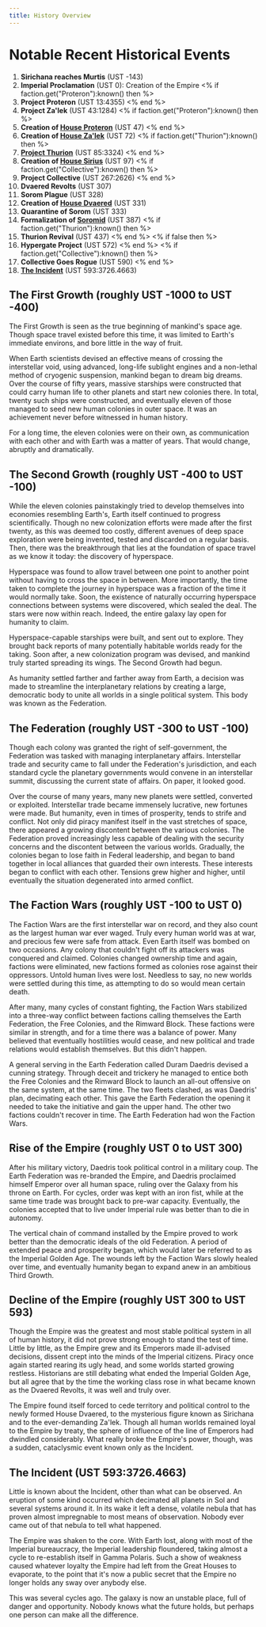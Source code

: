 ```yaml
---
title: History Overview
---
```

# Notable Recent Historical Events

1. **Sirichana reaches Murtis** (UST -143)
1. **Imperial Proclamation** (UST 0): Creation of the Empire
<% if faction.get("Proteron"):known() then %>
1. **Project Proteron** (UST 13:4355)
<% end %>
1. **Project Za'lek** (UST 43:1284)
<% if faction.get("Proteron"):known() then %>
1. **Creation of [House Proteron](lore/factions/proteron)** (UST 47)
<% end %>
1. **Creation of [House Za'lek](lore/factions/zalek)** (UST 72)
<% if faction.get("Thurion"):known() then %>
1. **[Project Thurion](lore/factions/thurion)** (UST 85:3324)
<% end %>
1. **Creation of [House Sirius](lore/factions/sirius)** (UST 97)
<% if faction.get("Collective"):known() then %>
1. **Project Collective** (UST 267:2626)
<% end %>
1. **Dvaered Revolts** (UST 307)
1. **Sorom Plague** (UST 328)
1. **Creation of [House Dvaered](lore/factions/dvaered)** (UST 331)
1. **Quarantine of Sorom** (UST 333)
1. **Formalization of [Soromid](lore/factions/soromid)** (UST 387)
<% if faction.get("Thurion"):known() then %>
1. **Thurion Revival** (UST 437)
<% end %>
<% if false then %>
1. **Hypergate Project** (UST 572)
<% end %>
<% if faction.get("Collective"):known() then %>
1. **Collective Goes Rogue** (UST 590)
<% end %>
1. **[The Incident](lore/history/incident)** (UST 593:3726.4663)

## The First Growth (roughly UST -1000 to UST -400)

The First Growth is seen as the true beginning of mankind's space age.
Though space travel existed before this time, it was limited to Earth's immediate environs, and bore little in the way of fruit.

When Earth scientists devised an effective means of crossing the interstellar void, using advanced, long-life sublight engines and a non-lethal method of cryogenic suspension, mankind began to dream big dreams.
Over the course of fifty years, massive starships were constructed that could carry human life to other planets and start new colonies there.
In total, twenty such ships were constructed, and eventually eleven of those managed to seed new human colonies in outer space.
It was an achievement never before witnessed in human history.

For a long time, the eleven colonies were on their own, as communication with each other and with Earth was a matter of years.
That would change, abruptly and dramatically.

## The Second Growth (roughly UST -400 to UST -100)

While the eleven colonies painstakingly tried to develop themselves into economies resembling Earth's, Earth itself continued to progress scientifically.
Though no new colonization efforts were made after the first twenty, as this was deemed too costly, different avenues of deep space exploration were being invented, tested and discarded on a regular basis.
Then, there was the breakthrough that lies at the foundation of space travel as we know it today: the discovery of hyperspace.

Hyperspace was found to allow travel between one point to another point without having to cross the space in between.
More importantly, the time taken to complete the journey in hyperspace was a fraction of the time it would normally take.
Soon, the existence of naturally occurring hyperspace connections between systems were discovered, which sealed the deal.
The stars were now within reach.
Indeed, the entire galaxy lay open for humanity to claim.

Hyperspace-capable starships were built, and sent out to explore.
They brought back reports of many potentially habitable worlds ready for the taking.
Soon after, a new colonization program was devised, and mankind truly started spreading its wings.
The Second Growth had begun.

As humanity settled farther and farther away from Earth, a decision was made to streamline the interplanetary relations by creating a large, democratic body to unite all worlds in a single political system.
This body was known as the Federation.

## The Federation (roughly UST -300 to UST -100)

Though each colony was granted the right of self-government, the Federation was tasked with managing interplanetary affairs.
Interstellar trade and security came to fall under the Federation's jurisdiction, and each standard cycle the planetary governments would convene in an interstellar summit, discussing the current state of affairs.
On paper, it looked good.

Over the course of many years, many new planets were settled, converted or exploited.
Interstellar trade became immensely lucrative, new fortunes were made.
But humanity, even in times of prosperity, tends to strife and conflict.
Not only did piracy manifest itself in the vast stretches of space, there appeared a growing discontent between the various colonies.
The Federation proved increasingly less capable of dealing with the security concerns and the discontent between the various worlds.
Gradually, the colonies began to lose faith in Federal leadership, and began to band together in local alliances that guarded their own interests.
These interests began to conflict with each other.
Tensions grew higher and higher, until eventually the situation degenerated into armed conflict.

## The Faction Wars (roughly UST -100 to UST 0)

The Faction Wars are the first interstellar war on record, and they also count as the largest human war ever waged.
Truly every human world was at war, and precious few were safe from attack.
Even Earth itself was bombed on two occasions.
Any colony that couldn't fight off its attackers was conquered and claimed.
Colonies changed ownership time and again, factions were eliminated, new factions formed as colonies rose against their oppressors.
Untold human lives were lost.
Needless to say, no new worlds were settled during this time, as attempting to do so would mean certain death.

After many, many cycles of constant fighting, the Faction Wars stabilized into a three-way conflict between factions calling themselves the Earth Federation, the Free Colonies, and the Rimward Block.
These factions were similar in strength, and for a time there was a balance of power.
Many believed that eventually hostilities would cease, and new political and trade relations would establish themselves.
But this didn't happen.

A general serving in the Earth Federation called Duram Daedris devised a cunning strategy.
Through deceit and trickery he managed to entice both the Free Colonies and the Rimward Block to launch an all-out offensive on the same system, at the same time.
The two fleets clashed, as was Daedris' plan, decimating each other.
This gave the Earth Federation the opening it needed to take the initiative and gain the upper hand.
The other two factions couldn't recover in time. The Earth Federation had won the Faction Wars.

## Rise of the Empire (roughly UST 0 to UST 300)

After his military victory, Daedris took political control in a military coup.
The Earth Federation was re-branded the Empire, and Daedris proclaimed himself Emperor over all human space, ruling over the Galaxy from his throne on Earth.
For cycles, order was kept with an iron fist, while at the same time trade was brought back to pre-war capacity.
Eventually, the colonies accepted that to live under Imperial rule was better than to die in autonomy.

The vertical chain of command installed by the Empire proved to work better than the democratic ideals of the old Federation.
A period of extended peace and prosperity began, which would later be referred to as the Imperial Golden Age.
The wounds left by the Faction Wars slowly healed over time, and eventually humanity began to expand anew in an ambitious Third Growth.

## Decline of the Empire (roughly UST 300 to UST 593)

Though the Empire was the greatest and most stable political system in all of human history, it did not prove strong enough to stand the test of time.
Little by little, as the Empire grew and its Emperors made ill-advised decisions, dissent crept into the minds of the Imperial citizens.
Piracy once again started rearing its ugly head, and some worlds started growing restless.
Historians are still debating what ended the Imperial Golden Age, but all agree that by the time the working class rose in what became known as the Dvaered Revolts, it was well and truly over.

The Empire found itself forced to cede territory and political control to the newly formed House Dvaered, to the mysterious figure known as Sirichana and to the ever-demanding Za'lek.
Though all human worlds remained loyal to the Empire by treaty, the sphere of influence of the line of Emperors had dwindled considerably.
What really broke the Empire's power, though, was a sudden, cataclysmic event known only as the Incident.

## The Incident (UST 593:3726.4663)

Little is known about the Incident, other than what can be observed.
An eruption of some kind occurred which decimated all planets in Sol and several systems around it.
In its wake it left a dense, volatile nebula that has proven almost impregnable to most means of observation.
Nobody ever came out of that nebula to tell what happened.

The Empire was shaken to the core.
With Earth lost, along with most of the Imperial bureaucracy, the Imperial leadership floundered, taking almost a cycle to re-establish itself in Gamma Polaris.
Such a show of weakness caused whatever loyalty the Empire had left from the Great Houses to evaporate, to the point that it's now a public secret that the Empire no longer holds any sway over anybody else.

This was several cycles ago.
The galaxy is now an unstable place, full of danger and opportunity. Nobody knows what the future holds, but perhaps one person can make all the difference.
